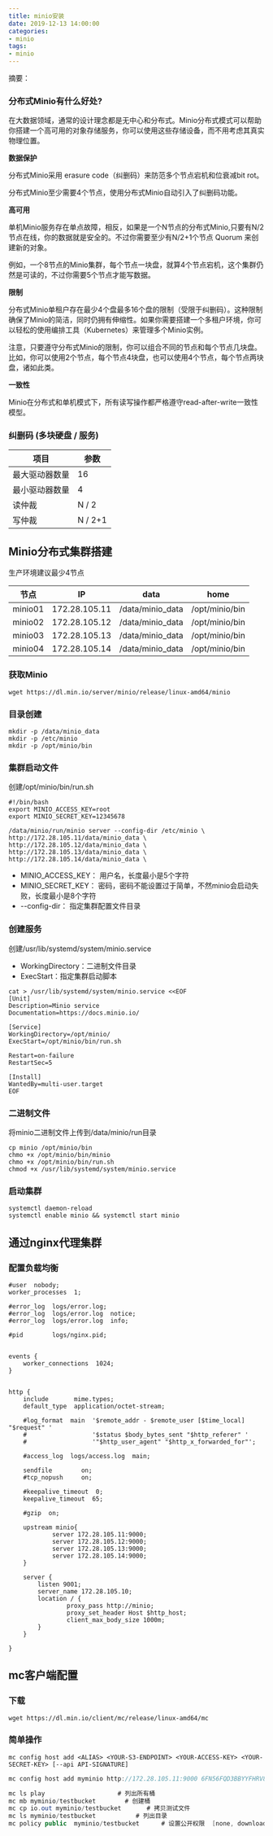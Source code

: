 ```yaml
---
title: minio安装
date: 2019-12-13 14:00:00
categories: 
- minio
tags:
- minio
---
```



摘要：
<!-- more -->

### 分布式Minio有什么好处?

在大数据领域，通常的设计理念都是无中心和分布式。Minio分布式模式可以帮助你搭建一个高可用的对象存储服务，你可以使用这些存储设备，而不用考虑其真实物理位置。

**数据保护**

分布式Minio采用 erasure code（纠删码）来防范多个节点宕机和位衰减bit rot。

分布式Minio至少需要4个节点，使用分布式Minio自动引入了纠删码功能。

**高可用**

单机Minio服务存在单点故障，相反，如果是一个N节点的分布式Minio,只要有N/2节点在线，你的数据就是安全的。不过你需要至少有N/2+1个节点 Quorum 来创建新的对象。

例如，一个8节点的Minio集群，每个节点一块盘，就算4个节点宕机，这个集群仍然是可读的，不过你需要5个节点才能写数据。

**限制**

分布式Minio单租户存在最少4个盘最多16个盘的限制（受限于纠删码）。这种限制确保了Minio的简洁，同时仍拥有伸缩性。如果你需要搭建一个多租户环境，你可以轻松的使用编排工具（Kubernetes）来管理多个Minio实例。

注意，只要遵守分布式Minio的限制，你可以组合不同的节点和每个节点几块盘。比如，你可以使用2个节点，每个节点4块盘，也可以使用4个节点，每个节点两块盘，诸如此类。

**一致性**

Minio在分布式和单机模式下，所有读写操作都严格遵守read-after-write一致性模型。



### 纠删码 (多块硬盘 / 服务)

| 项目           | 参数    |
| -------------- | ------- |
| 最大驱动器数量 | 16      |
| 最小驱动器数量 | 4       |
| 读仲裁         | N / 2   |
| 写仲裁         | N / 2+1 |





## Minio分布式集群搭建

生产环境建议最少4节点

|  节点   |      IP       |       data       |      home      |
| :-----: | :-----------: | :--------------: | :------------: |
| minio01 | 172.28.105.11 | /data/minio_data | /opt/minio/bin |
| minio02 | 172.28.105.12 | /data/minio_data | /opt/minio/bin |
| minio03 | 172.28.105.13 | /data/minio_data | /opt/minio/bin |
| minio04 | 172.28.105.14 | /data/minio_data | /opt/minio/bin |



### 获取Minio

```
wget https://dl.min.io/server/minio/release/linux-amd64/minio
```

### 目录创建

```
mkdir -p /data/minio_data
mkdir -p /etc/minio
mkdir -p /opt/minio/bin
```

### 集群启动文件

创建/opt/minio/bin/run.sh

```shell
#!/bin/bash
export MINIO_ACCESS_KEY=root
export MINIO_SECRET_KEY=12345678

/data/minio/run/minio server --config-dir /etc/minio \
http://172.28.105.11/data/minio_data \
http://172.28.105.12/data/minio_data \
http://172.28.105.13/data/minio_data \
http://172.28.105.14/data/minio_data \
```

- MINIO_ACCESS_KEY：  用户名，长度最小是5个字符
- MINIO_SECRET_KEY：  密码，密码不能设置过于简单，不然minio会启动失败，长度最小是8个字符
- --config-dir：  指定集群配置文件目录

### 创建服务

创建/usr/lib/systemd/system/minio.service

- WorkingDirectory：二进制文件目录
- ExecStart：指定集群启动脚本



```shell
cat > /usr/lib/systemd/system/minio.service <<EOF
[Unit]
Description=Minio service
Documentation=https://docs.minio.io/

[Service]
WorkingDirectory=/opt/minio/
ExecStart=/opt/minio/bin/run.sh

Restart=on-failure
RestartSec=5

[Install]
WantedBy=multi-user.target
EOF
```

### 二进制文件

将minio二进制文件上传到/data/minio/run目录

```
cp minio /opt/minio/bin
chmo +x /opt/minio/bin/minio
chmo +x /opt/minio/bin/run.sh
chmod +x /usr/lib/systemd/system/minio.service
```



### 启动集群

```shell
systemctl daemon-reload
systemctl enable minio && systemctl start minio
```





## 通过nginx代理集群

### 配置负载均衡

```shell
#user  nobody;
worker_processes  1;

#error_log  logs/error.log;
#error_log  logs/error.log  notice;
#error_log  logs/error.log  info;

#pid        logs/nginx.pid;


events {
    worker_connections  1024;
}


http {
    include       mime.types;
    default_type  application/octet-stream;

    #log_format  main  '$remote_addr - $remote_user [$time_local] "$request" '
    #                  '$status $body_bytes_sent "$http_referer" '
    #                  '"$http_user_agent" "$http_x_forwarded_for"';

    #access_log  logs/access.log  main;

    sendfile        on;
    #tcp_nopush     on;

    #keepalive_timeout  0;
    keepalive_timeout  65;

    #gzip  on;

	upstream minio{
	        server 172.28.105.11:9000;
	        server 172.28.105.12:9000;
	        server 172.28.105.13:9000;
	        server 172.28.105.14:9000;
	}

    server {
        listen 9001;
        server_name 172.28.105.10;
        location / {
                proxy_pass http://minio;
                proxy_set_header Host $http_host;
                client_max_body_size 1000m;
        }
	}

}
```





## mc客户端配置

### 下载

```
wget https://dl.min.io/client/mc/release/linux-amd64/mc
```

### 简单操作

```
mc config host add <ALIAS> <YOUR-S3-ENDPOINT> <YOUR-ACCESS-KEY> <YOUR-SECRET-KEY> [--api API-SIGNATURE]
```



```csharp
mc config host add myminio http://172.28.105.11:9000 6FN56FQD3BBYYFHRV8CV 99HwhtPhIpVph+eyNh5ouRcorCBAvGUiVM3LXtuq

mc ls play                    # 列出所有桶
mc mb myminio/testbucket        # 创建桶
mc cp io.out myminio/testbucket       # 拷贝测试文件
mc ls myminio/testbucket           # 列出目录
mc policy public  myminio/testbucket      # 设置公开权限  [none, download, upload, public]
```